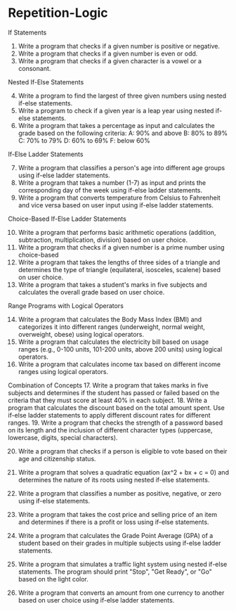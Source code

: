 # Repetition-Logic


If Statements

1. Write a program that checks if a given number is positive or negative.
2. Write a program that checks if a given number is even or odd.
3. Write a program that checks if a given character is a vowel or a consonant. 


Nested If-Else Statements

4. Write a program to find the largest of three given numbers using nested if-else statements.
5. Write a program to check if a given year is a leap year using nested if-else statements.
6. Write a program that takes a percentage as input and calculates the grade based on the following criteria:
    A: 90% and above
    B: 80% to 89%
    C: 70% to 79%
    D: 60% to 69%
    F: below 60%

If-Else Ladder Statements

7. Write a program that classifies a person's age into different age groups using if-else ladder statements.
8. Write a program that takes a number (1-7) as input and prints the corresponding day of the week using if-else ladder statements.
9. Write a program that converts temperature from Celsius to Fahrenheit and vice versa based on user input using if-else ladder statements.


Choice-Based If-Else Ladder Statements

10. Write a program that performs basic arithmetic operations (addition, subtraction, multiplication, division) based on user choice.
11. Write a program that checks if a given number is a prime number using choice-based 
12. Write a program that takes the lengths of three sides of a triangle and determines the type of triangle (equilateral, isosceles, scalene) based on user choice.
13. Write a program that takes a student's marks in five subjects and calculates the overall grade based on user choice.

Range Programs with Logical Operators

14. Write a program that calculates the Body Mass Index (BMI) and categorizes it into different ranges (underweight, normal weight, overweight, obese) using logical operators.
15. Write a program that calculates the electricity bill based on usage ranges (e.g., 0-100 units, 101-200 units, above 200 units) using logical operators.
16. Write a program that calculates income tax based on different income ranges using logical operators.

Combination of Concepts
17. Write a program that takes marks in five subjects and determines if the student has passed or failed based on the criteria that they must score at least 40% in each subject.
18. Write a program that calculates the discount based on the total amount spent. Use if-else ladder statements to apply different discount rates for different ranges.
19. Write a program that checks the strength of a password based on its length and the inclusion of different character types (uppercase, lowercase, digits, special characters).

20. Write a program that checks if a person is eligible to vote based on their age and citizenship status.

21. Write a program that solves a quadratic equation (ax^2 + bx + c = 0) and determines the nature of its roots using nested if-else statements.
22. Write a program that classifies a number as positive, negative, or zero using if-else statements.
23. Write a program that takes the cost price and selling price of an item and determines if there is a profit or loss using if-else statements.
24. Write a program that calculates the Grade Point Average (GPA) of a student based on their grades in multiple subjects using if-else ladder statements.
25. Write a program that simulates a traffic light system using nested if-else statements. The program should print "Stop", "Get Ready", or "Go" based on the light color.
26. Write a program that converts an amount from one currency to another based on user choice using if-else ladder statements.
